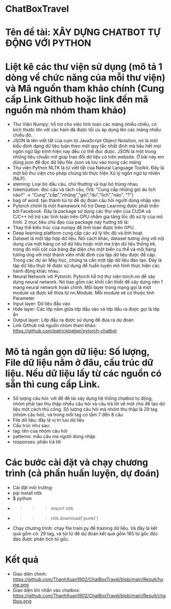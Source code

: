 # ChatBoxTravel
# Tên đề tài: XÂY DỰNG CHATBOT TỰ ĐỘNG VỚI PYTHON
# Liệt kê các thư viện sử dụng (mô tả 1 dòng về chức năng của mỗi thư viện) và Mã nguồn tham khảo chính (Cung cấp Link Github hoặc link đến mã nguồn mà nhóm tham khảo)
- Thư Viện Numpy: hỗ trợ cho việc tính toán các mảng nhiều chiều, có kích thước lớn với các hàm đã được tối ưu áp dụng lên các mảng nhiều chiều đó.
- JSON là tên viết tắt của cụm từ JavaScript Object Notation, nó là một kiểu định dạng dữ liệu tuân theo một quy tắc nhất định mà hầu hết mọi ngôn ngữ lập trình hiện nay đều có thể đọc được. JSON là một trong những tiêu chuẩn mở giúp trao đổi dữ liệu có trên website. Ở bài này em dùng json để đọc dữ liệu file Json và lưu vào trong các mảng
- Thư viện Python NLTK là từ viết tắt của Natural Language Toolkit. Đây là một bộ thư viện cho phép chúng tôi thực hiện Xử lý ngôn ngữ tự nhiên (NLP).
- steming: Loại bỏ dấu câu, chữ thường và loại bỏ trùng nhau
- tokenization: đọc câu và tách câu, (Vd: "Cung cấp những gói du lịch nào?" -> "Cung","cấp","những","gói","du","lịch","nào", "?")
- bag of word: tạo thành túi từ để dự đoán câu hỏi người dùng nhập vào
- Pytorch chính là một framework hỗ trợ Deep Learning được phát triển bởi Facebook. Đây là package sử dụng các thư viện của CUDA và C/C++ hỗ trợ các tính toán trên GPU nhằm gia tăng tốc độ xử lý của mô hình. 2 mục tiêu chủ đạo của package này hướng tới là:
- Thay thế kiến trúc của numpy để tính toán được trên GPU.
- Deep learning platform cung cấp các xử lý tốc độ và linh hoạt.
- Dataset là một tập hợp dữ liệu. Nói cách khác, dataset tương ứng với nội dung của một bảng cơ sở dữ liệu hoặc một ma trận dữ liệu thống kê, trong đó mỗi cột của bảng đại diện cho một biến cụ thể và mỗi hàng tương ứng với một thành viên nhất định của tập dữ liệu được đề cập. Trong các dự án Máy học, chúng ta cần một tập dữ liệu đào tạo. Đây là tập dữ liệu thực tế được sử dụng để huấn luyện mô hình thực hiện các hành động khác nhau.
- Neural Network với Pytorch: Pytorch hỗ trợ thư viện torch.nn để xây dựng neural network. Nó bao gồm các khối cần thiết để xây dựng nên 1 mạng neural network hoàn chỉnh. Mỗi layer trong mạng gọi là một module và được kế thừa từ nn.Module. Mỗi module sẽ có thuộc tính Parameter
- Input layer: Dữ liệu đầu vào
- Hide layer: Các lớp nằm giữa lớp đầu vào và lớp đầu ra được gọi là lớp ẩn
- Output layer: Lớp đầu ra được sử dụng để đưa ra dự đoán
- Link Github mã nguồn nhóm tham khảo: https://github.com/patrickloeber/pytorch-chatbot
# Mô tả ngắn gọn dữ liệu: Số lượng, File dữ liệu nằm ở đâu, cấu trúc dữ liệu. Nếu dữ liệu lấy từ các nguồn có sẵn thì cung cấp Link.
- Số lượng câu hỏi: với đề đề tài xây dựng hệ thống chatbot tự động, nhóm phải tạo thu thập nhiều câu hỏi và câu trả lời về một chủ đề tạo dữ liệu một cách thủ công. Số lượng câu hỏi mà nhóm thu thập là 29 tag (nhóm câu hỏi), và trong mỗi tag có tầm 7 đến 8 câu
- File dữ liệu: đây là vị trí lưu dữ liệu
- Cấu trúc như sau: 
- tag: tên của nhóm câu hỏi
- patterns: mẫu câu mà người dùng nhập
- responses: phần trả lời
# Các bước cài đặt và chạy chương trình (cả phần huấn luyện, dự đoán)
- Cài đặt môi trường: 
- pip install nltk
- $ python
- >>> import nltk
- >>> nltk.download('punkt')
- Chạy chương trình: chạy file train.py để training dữ liệu. Và đây là kết quả gồm có: 29 tag, và túi từ đê dự đoán kết quả gồm 185 từ gốc độc đáo được phân tích từ gốc.
# Kết quả
- Giao diện chính: https://github.com/ThanhXuan1902/ChatBoxTravel/blob/main/Result/home.png
- Giao diện khi nhấn vào chatbox: https://github.com/ThanhXuan1902/ChatBoxTravel/blob/main/Result/chatbox.png
